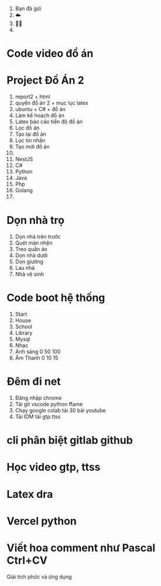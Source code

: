 1. Bạn đã gửi
1. ☁️
1. 🏳️‍🌈
1. 
# Code video đồ án




# Project Đồ Án 2
1. report2 + html
1. quyển đồ án 2 + mục lục latex
1. ubuntu + C# + đồ án
1. Làm kế hoạch đồ án
1. Latex báo cáo tiến độ đồ án
1. Lọc đồ án
1. Tạo lại đồ án
1. Lọc tin nhắn
1. Tạo mới đồ án
1. <!-- React -->
1. NestJS
1. C#
1. Python
1. Java
1. Php
1. Golang
1. <!-- 20:25 -->
# Dọn nhà trọ
1. Dọn nhà trên trước
1. Quét màn nhện
1. Treo quần áo
1. Dọn nhà dưới
1. Dọn giường
1. Lau nhà
1. Nhà vệ sinh
# Code boot hệ thống
1. Start
1. House
1. School
1. Library
1. Mysql
1. Nhạc
1. Ánh sáng 0 50 100
1. Âm Thanh 0 10 15
# Đêm đi net
1. Đăng nhập chrome
1. Tải git vscode python ffame
1. Chạy google colab tải 30 bài youtube
1. Tải IDM tải gtp.ttss
<!-- # Mở công khai video -->
<!-- # Code Colab tải nhạc -->
<!-- # Cài dual boot ubuntu cho dễ chuyển đổi -->
# cli phân biệt gitlab github 
# Học video gtp, ttss
# Latex dra
# Vercel python
# Viết hoa comment như Pascal Ctrl+CV
Giải tích phức và ứng dụng
